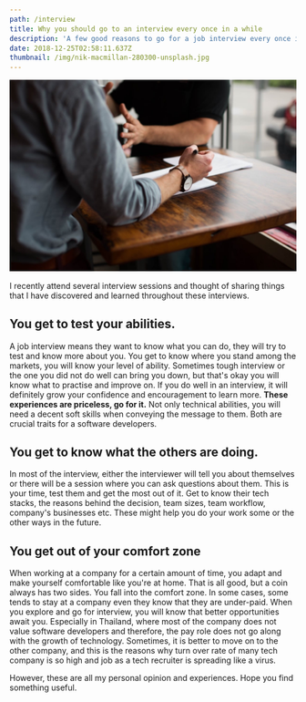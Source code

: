 ```yaml
---
path: /interview
title: Why you should go to an interview every once in a while
description: 'A few good reasons to go for a job interview every once in a while. '
date: 2018-12-25T02:58:11.637Z
thumbnail: /img/nik-macmillan-280300-unsplash.jpg
---
```

![Interviewing](/img/nik-macmillan-280300-unsplash.jpg)

I recently attend several interview sessions and thought of sharing things that I have discovered and learned throughout these interviews.

## You get to test your abilities.

A job interview means they want to know what you can do, they will try to test and know more about you. You get to know where you stand among the markets, you will know your level of ability. Sometimes tough interview or the one you did not do well can bring you down, but that's okay you will know what to practise and improve on. If you do well in an interview, it will definitely grow your confidence and encouragement to learn more. **These experiences are priceless, go for it.** Not only technical abilities, you will need a decent soft skills when conveying the message to them. Both are crucial traits for a software developers.

## You get to know what the others are doing.

In most of the interview, either the interviewer will tell you about themselves or there will be a session where you can ask questions about them. This is your time, test them and get the most out of it. Get to know their tech stacks, the reasons behind the decision, team sizes, team workflow, company's businesses etc. These might help you do your work some or the other ways in the future.

## You get out of your comfort zone

When working at a company for a certain amount of time, you adapt and make yourself comfortable like you're at home. That is all good, but a coin always has two sides. You fall into the comfort zone. In some cases, some tends to stay at a company even they know that they are under-paid. When you explore and go for interview, you will know that better opportunities await you. Especially in Thailand, where most of the company does not value software developers and therefore, the pay role does not go along with the growth of technology. Sometimes, it is better to move on to the other company, and this is the reasons why turn over rate of many tech company is so high and job as a tech recruiter is spreading like a virus.

However, these are all my personal opinion and experiences. Hope you find something useful.
